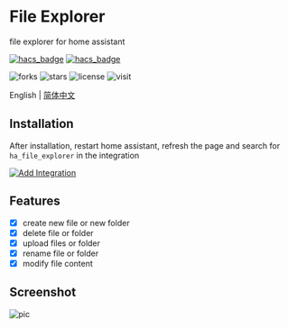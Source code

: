 # File Explorer

file explorer for home assistant

[![hacs_badge](https://img.shields.io/badge/Home-Assistant-%23049cdb)](https://www.home-assistant.io/)
[![hacs_badge](https://img.shields.io/badge/HACS-Custom-41BDF5.svg)](https://github.com/hacs/integration)

![forks](https://img.shields.io/github/forks/shaonianzhentan/ha_file_explorer)
![stars](https://img.shields.io/github/stars/shaonianzhentan/ha_file_explorer)
![license](https://img.shields.io/github/license/shaonianzhentan/ha_file_explorer)
![visit](https://visitor-badge.laobi.icu/badge?page_id=shaonianzhentan.ha_file_explorer&left_text=visit)

English | [简体中文](README.zh.md)

## Installation

After installation, restart home assistant, refresh the page and search for `ha_file_explorer` in the integration

[![Add Integration](https://my.home-assistant.io/badges/config_flow_start.svg)](https://my.home-assistant.io/redirect/config_flow_start?domain=ha_file_explorer)

## Features

- [x] create new file or new folder
- [x] delete file or folder
- [x] upload files or folder
- [x] rename file or folder
- [x] modify file content

## Screenshot

![pic](https://cdn.jsdelivr.net/gh/shaonianzhentan/image@main/ha_file_explorer/ha_file_explorer.png)
